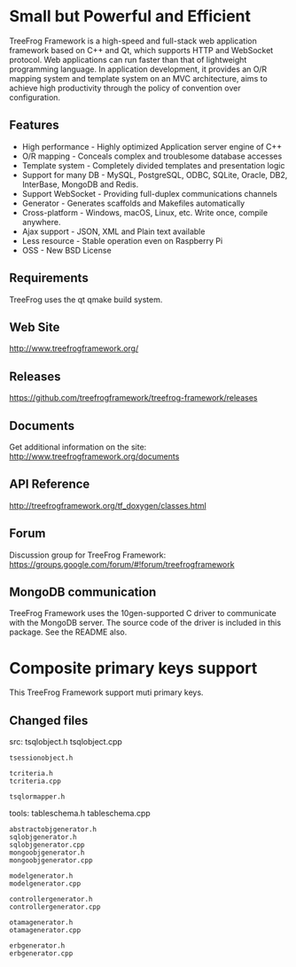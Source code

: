Small but Powerful and Efficient
================================

TreeFrog Framework is a high-speed and full-stack web application framework
based on C++ and Qt, which supports HTTP and WebSocket protocol. Web
applications can run faster than that of lightweight programming language.
In application development, it provides an O/R mapping system and template
system on an MVC architecture, aims to achieve high productivity through the
policy of convention over configuration.

Features
--------
 * High performance  - Highly optimized Application server engine of C++
 * O/R mapping  - Conceals complex and troublesome database accesses
 * Template system  - Completely divided templates and presentation logic
 * Support for many DB  - MySQL, PostgreSQL, ODBC, SQLite, Oracle, DB2,
                          InterBase, MongoDB and Redis.
 * Support WebSocket  - Providing full-duplex communications channels
 * Generator  - Generates scaffolds and Makefiles automatically
 * Cross-platform  - Windows, macOS, Linux, etc. Write once, compile
                     anywhere.
 * Ajax support  - JSON, XML and Plain text available
 * Less resource  -  Stable operation even on Raspberry Pi
 * OSS  - New BSD License

Requirements
------------
TreeFrog uses the qt qmake build system.

Web Site
--------
 http://www.treefrogframework.org/

Releases
--------
 https://github.com/treefrogframework/treefrog-framework/releases

Documents
---------
 Get additional information on the site:
 http://www.treefrogframework.org/documents

API Reference
-------------
 http://treefrogframework.org/tf_doxygen/classes.html

Forum
-----
 Discussion group for TreeFrog Framework:
 https://groups.google.com/forum/#!forum/treefrogframework

MongoDB communication
---------------------
TreeFrog Framework uses the 10gen-supported C driver to communicate with the
MongoDB server. The source code of the driver is included in this package.
See the README also.



Composite primary keys support
================================
This TreeFrog Framework support muti primary keys.

Changed files
-----------------
src:
	tsqlobject.h
	tsqlobject.cpp

	tsessionobject.h

	tcriteria.h
	tcriteria.cpp
	
	tsqlormapper.h

tools:
	tableschema.h
	tableschema.cpp
	
	abstractobjgenerator.h
	sqlobjgenerator.h
	sqlobjgenerator.cpp
	mongoobjgenerator.h
	mongoobjgenerator.cpp
	
	modelgenerator.h
	modelgenerator.cpp
	
	controllergenerator.h
	controllergenerator.cpp
	
	otamagenerator.h
	otamagenerator.cpp
	
	erbgenerator.h
	erbgenerator.cpp